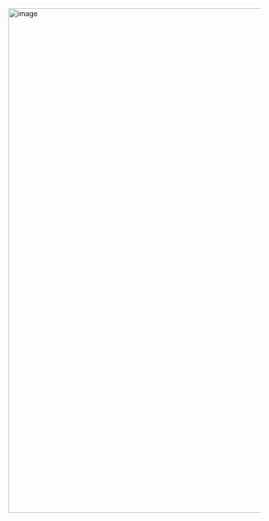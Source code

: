 <img width="1009" alt="image" src="https://github.com/felix-mohrmann/todo-app/assets/34940759/66390909-aa6d-4e6d-a685-e5f002e43498">

